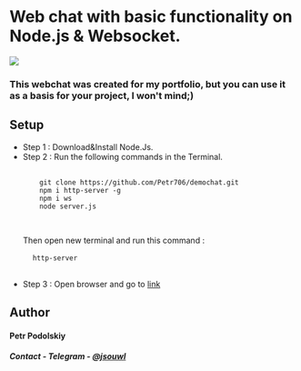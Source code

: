 <h1>Web chat with basic functionality on Node.js & Websocket.</h1>
<img src="https://i.ibb.co/HPrFbV6/image.png">
<h3>This webchat was created for my portfolio, but you can use it as a basis for your project, I won't mind;)</h3>
<h2>Setup</h2>
<ul>
  <li>Step 1 : Download&Install Node.Js.</li>
  <li>Step 2 : Run the following commands in the Terminal.</li>
  <pre>
  <code>
    git clone https://github.com/Petr706/demochat.git
    npm i http-server -g
    npm i ws
    node server.js
  </code>
  </pre>
  Then open new terminal and run this command :<br/>
  <pre>
  <code>http-server</code>
  </pre>
  <li>Step 3 : Open browser and go to <a href="http://localhost:8080">link</a></li>
</ul>
<h2>Author</h2>
<h4>Petr Podolskiy</h4>
<h5>Contact - Telegram - <a href="https://t.me/jsouwl">@jsouwl</a><h5>
